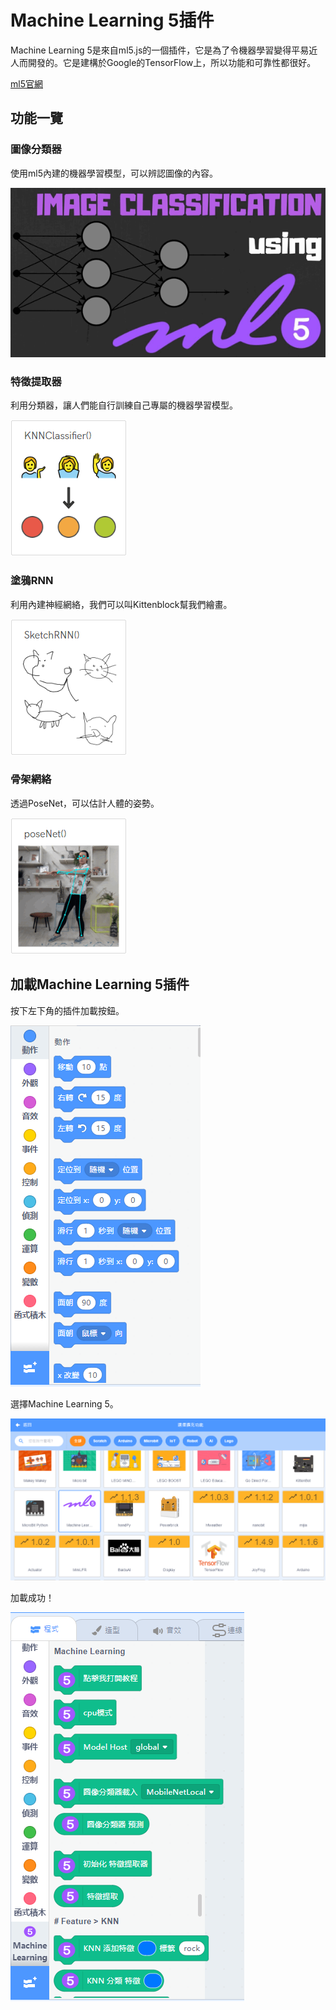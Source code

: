 # Machine Learning 5插件

Machine Learning 5是來自ml5.js的一個插件，它是為了令機器學習變得平易近人而開發的。它是建構於Google的TensorFlow上，所以功能和可靠性都很好。

[ml5官網](https://ml5js.org/)

## 功能一覽

### 圖像分類器

使用ml5內建的機器學習模型，可以辨認圖像的內容。

![](../images/ml1.png)

### 特徵提取器

利用分類器，讓人們能自行訓練自己專屬的機器學習模型。

![](../images/ml2.png)

### 塗鴉RNN

利用內建神經網絡，我們可以叫Kittenblock幫我們繪畫。

![](../images/ml3.png)

### 骨架網絡

透過PoseNet，可以估計人體的姿勢。

![](../images/ml4.png)

## 加載Machine Learning 5插件

按下左下角的插件加載按鈕。

![](../images/add.png)

選擇Machine Learning 5。

![](../images/ml5.png)

加載成功！

![](../images/ml6.png)